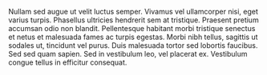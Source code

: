 Nullam sed augue ut velit luctus semper. Vivamus vel ullamcorper nisi, eget varius turpis. Phasellus ultricies hendrerit sem at tristique. Praesent pretium accumsan odio non blandit. Pellentesque habitant morbi tristique senectus et netus et malesuada fames ac turpis egestas. Morbi nibh tellus, sagittis ut sodales ut, tincidunt vel purus. Duis malesuada tortor sed lobortis faucibus. Sed sed quam sapien. Sed in vestibulum leo, vel placerat ex. Vestibulum congue tellus in efficitur consequat.
